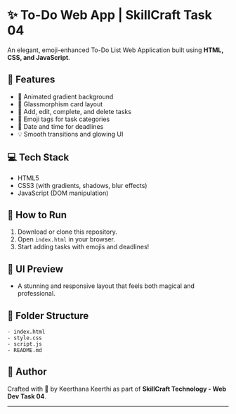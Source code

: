 
# ✨ To-Do Web App | SkillCraft Task 04

An elegant, emoji-enhanced To-Do List Web Application built using **HTML, CSS, and JavaScript**.

## 🌟 Features
- 🌈 Animated gradient background
- 🧊 Glassmorphism card layout
- 📝 Add, edit, complete, and delete tasks
- 🧠 Emoji tags for task categories
- 📅 Date and time for deadlines
- 💡 Smooth transitions and glowing UI

## 💻 Tech Stack
- HTML5
- CSS3 (with gradients, shadows, blur effects)
- JavaScript (DOM manipulation)

## 🚀 How to Run
1. Download or clone this repository.
2. Open `index.html` in your browser.
3. Start adding tasks with emojis and deadlines!

## 📸 UI Preview
- A stunning and responsive layout that feels both magical and professional.

## 📁 Folder Structure
```
- index.html
- style.css
- script.js
- README.md
```

## 📌 Author
Crafted with 💖 by Keerthana Keerthi as part of **SkillCraft Technology - Web Dev Task 04**.

---
